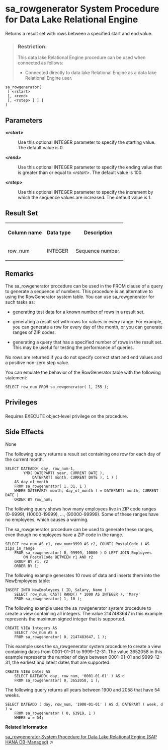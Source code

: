 <!-- loio3be5fc9b6c5f1014b006cf0d1a0c90ef -->

# sa\_rowgenerator System Procedure for Data Lake Relational Engine

Returns a result set with rows between a specified start and end value.



> ### Restriction:  
> This data lake Relational Engine procedure can be used when connected as follows:
> 
> -   Connected directly to data lake Relational Engine as a data lake Relational Engine user.



```
sa_rowgenerator(
 [ <rstart>
 [, <rend>
 [, <rstep> ] ] ]
)
```



<a name="loio3be5fc9b6c5f1014b006cf0d1a0c90ef__sa_rowgenerator_parm1"/>

## Parameters


<dl>
<dt><b>

 *<rstart\>* 

</b></dt>
<dd>

Use this optional INTEGER parameter to specify the starting value. The default value is 0.



</dd><dt><b>

 *<rend\>* 

</b></dt>
<dd>

Use this optional INTEGER parameter to specify the ending value that is greater than or equal to *<rstart\>*. The default value is 100.



</dd><dt><b>

 *<rstep\>* 

</b></dt>
<dd>

Use this optional INTEGER parameter to specify the increment by which the sequence values are increased. The default value is 1.



</dd>
</dl>



<a name="loio3be5fc9b6c5f1014b006cf0d1a0c90ef__sa_rowgenerator_resultset1"/>

## Result Set


<table>
<tr>
<th valign="top">

Column name



</th>
<th valign="top">

Data type



</th>
<th valign="top">

Description



</th>
</tr>
<tr>
<td valign="top">

row\_num



</td>
<td valign="top">

INTEGER



</td>
<td valign="top">

Sequence number.



</td>
</tr>
</table>



<a name="loio3be5fc9b6c5f1014b006cf0d1a0c90ef__sa_rowgenerator_remarks1"/>

## Remarks

The sa\_rowgenerator procedure can be used in the FROM clause of a query to generate a sequence of numbers. This procedure is an alternative to using the RowGenerator system table. You can use sa\_rowgenerator for such tasks as:

-   generating test data for a known number of rows in a result set.

-   generating a result set with rows for values in every range. For example, you can generate a row for every day of the month, or you can generate ranges of ZIP codes.

-   generating a query that has a specified number of rows in the result set. This may be useful for testing the performance of queries.


No rows are returned if you do not specify correct start and end values and a positive non-zero step value.

You can emulate the behavior of the RowGenerator table with the following statement:

```
SELECT row_num FROM sa_rowgenerator( 1, 255 );
```



<a name="loio3be5fc9b6c5f1014b006cf0d1a0c90ef__sa_rowgenerator_priv1"/>

## Privileges



### 

Requires EXECUTE object-level privilege on the procedure.



<a name="loio3be5fc9b6c5f1014b006cf0d1a0c90ef__sa_rowgenerator_sideeffects1"/>

## Side Effects

None



The following query returns a result set containing one row for each day of the current month.

```
SELECT DATEADD( day, row_num-1,
        YMD( DATEPART( year, CURRENT DATE ),
            DATEPART( month, CURRENT DATE ), 1 ) ) 
    AS day_of_month
    FROM sa_rowgenerator( 1, 31, 1 )
    WHERE DATEPART( month, day_of_month ) = DATEPART( month, CURRENT DATE )
    ORDER BY row_num;
```

The following query shows how many employees live in ZIP code ranges \(0-9999\), \(10000-19999\), ..., \(90000-99999\). Some of these ranges have no employees, which causes a warning.

The sa\_rowgenerator procedure can be used to generate these ranges, even though no employees have a ZIP code in the range.

```
SELECT row_num AS r1, row_num+9999 AS r2, COUNT( PostalCode ) AS zips_in_range
    FROM sa_rowgenerator( 0, 99999, 10000 ) D LEFT JOIN Employees
        ON PostalCode BETWEEN r1 AND r2
    GROUP BY r1, r2
    ORDER BY 1;
```

The following example generates 10 rows of data and inserts them into the NewEmployees table:

```
INSERT INTO NewEmployees ( ID, Salary, Name )
    SELECT row_num, CAST( RAND() * 1000 AS INTEGER ), 'Mary'
    FROM sa_rowgenerator( 1, 10 );
```

The following example uses the sa\_rowgenerator system procedure to create a view containing all integers. The value 2147483647 in this example represents the maximum signed integer that is supported.

```
CREATE VIEW Integers AS
    SELECT row_num AS n
    FROM sa_rowgenerator( 0, 2147483647, 1 );
```

This example uses the sa\_rowgenerator system procedure to create a view containing dates from 0001-01-01 to 9999-12-31. The value 3652058 in this example represents the number of days between 0001-01-01 and 9999-12-31, the earliest and latest dates that are supported.

```
CREATE VIEW Dates AS
    SELECT DATEADD( day, row_num, '0001-01-01' ) AS d
    FROM sa_rowgenerator( 0, 3652058, 1 );
```

The following query returns all years between 1900 and 2058 that have 54 weeks.

```
SELECT DATEADD ( day, row_num, '1900-01-01' ) AS d, DATEPART ( week, d ) w
    FROM sa_rowgenerator ( 0, 63919, 1 )
    WHERE w = 54;
```

**Related Information**  


[sa_rowgenerator System Procedure for Data Lake Relational Engine (SAP HANA DB-Managed)](https://help.sap.com/viewer/a898e08b84f21015969fa437e89860c8/2023_2_QRC/en-US/7b99d032cfbe4f80bde904bee1902662.html "Returns a result set with rows between a specified start and end value.") :arrow_upper_right:

